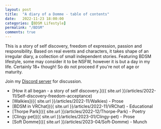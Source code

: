 ```yaml
---
layout: post
title:  "A diary of a Domme - table of contents"
date:   2022-11-23 18:00:00
categories: [BDSM Lifestyle]
permalink: "/BDSM"
comments: true
---
```

This is a story of self discovery, freedom of expression, passion and responsibility. Based on real events and characters, it takes shape of an irregular diary, a collection of small independent stories. Featuring BDSM lifestyle, some may consider it to be NSFW, however it is but a day in my life. Certainly 18+ though! So do not proceed if you're not of age or maturity.

Join my [Discord server](https://discord.gg/m2PFpymQb9) for discussion.

<!--more-->

<!-- ### Chapter one -->
* [How it all began - a story of self discovery.]({{ site.url }}/articles/2022-11/Self-discovery-freedom-acceptance)
* [Walkies]({{ site.url }}/articles/2022-11/Walkies) - Prose
* [BDSM in VRChat]({{ site.url }}/articles/2022-11/VRChat) - Educational
* [Thorpe Park]({{ site.url }}/articles/2022-12/Thorpe-Park) - Poetry
* [Clingy pet]({{ site.url }}/articles/2023-01/Clingy-pet) - Prose
* [Soft Domme]({{ site.url }}/articles/2023-04/Soft-Domme) - Munch

